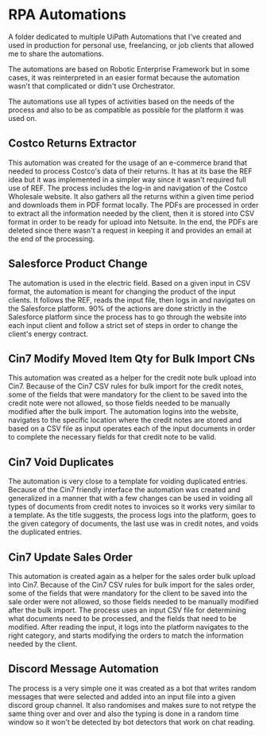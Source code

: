 # RPA Automations

 A folder dedicated to multiple UiPath Automations that I've created and used in production for personal use, freelancing, or job clients that allowed me to share the automations.
 
 The automations are based on Robotic Enterprise Framework but in some cases, it was reinterpreted in an easier format because the automation wasn't that complicated or didn't use Orchestrator.
 
 The automations use all types of activities based on the needs of the process and also to be as compatible as possible for the platform it was used on.


## Costco Returns Extractor

This automation was created for the usage of an e-commerce brand that needed to process Costco's data of their returns. It has at its base the REF idea but it was implemented in a simpler way since it wasn't required full use of REF. The process includes the log-in and navigation of the Costco Wholesale website. It also gathers all the returns within a given time period and downloads them in PDF format locally. The PDFs are processed in order to extract all the information needed by the client, then it is stored into CSV format in order to be ready for upload into Netsuite. In the end, the PDFs are deleted since there wasn't a request in keeping it and provides an email at the end of the processing.

## Salesforce Product Change

The automation is used in the electric field. Based on a given input in CSV format, the automation is meant for changing the product of the input clients. It follows the REF, reads the input file, then logs in and navigates on the Salesforce platform. 90% of the actions are done strictly in the Salesforce platform since the process has to go through the website into each input client and follow a strict set of steps in order to change the client's energy contract.

## Cin7 Modify Moved Item Qty for Bulk Import CNs

This automation was created as a helper for the credit note bulk upload into Cin7. Because of the Cin7 CSV rules for bulk import for the credit notes, some of the fields that were mandatory for the client to be saved into the credit note were not allowed, so those fields needed to be manually modified after the bulk import. The automation logins into the website, navigates to the specific location where the credit notes are stored and based on a CSV file as input operates each of the input documents in order to complete the necessary fields for that credit note to be valid.

## Cin7 Void Duplicates

The automation is very close to a template for voiding duplicated entries. Because of the Cin7 friendly interface the automation was created and generalized in a manner that with a few changes can be used in voiding all types of documents from credit notes to invoices so it works very similar to a template. As the title suggests, the process logs into the platform, goes to the given category of documents, the last use was in credit notes, and voids the duplicated entries.

## Cin7 Update Sales Order

This automation is created again as a helper for the sales order bulk upload into Cin7. Because of the Cin7 CSV rules for bulk import for the sales order, some of the fields that were mandatory for the client to be saved into the sale order were not allowed, so those fields needed to be manually modified after the bulk import. The process uses an input CSV file for determining what documents need to be processed, and the fields that need to be modified. After reading the input, it logs into the platform navigates to the right category, and starts modifying the orders to match the information needed by the client.

## Discord Message Automation

The process is a very simple one it was created as a bot that writes random messages that were selected and added into an input file into a given discord group channel. It also randomises and makes sure to not retype the same thing over and over and also the typing is done in a random time window so it won't be detected by bot detectors that work on chat reading.

